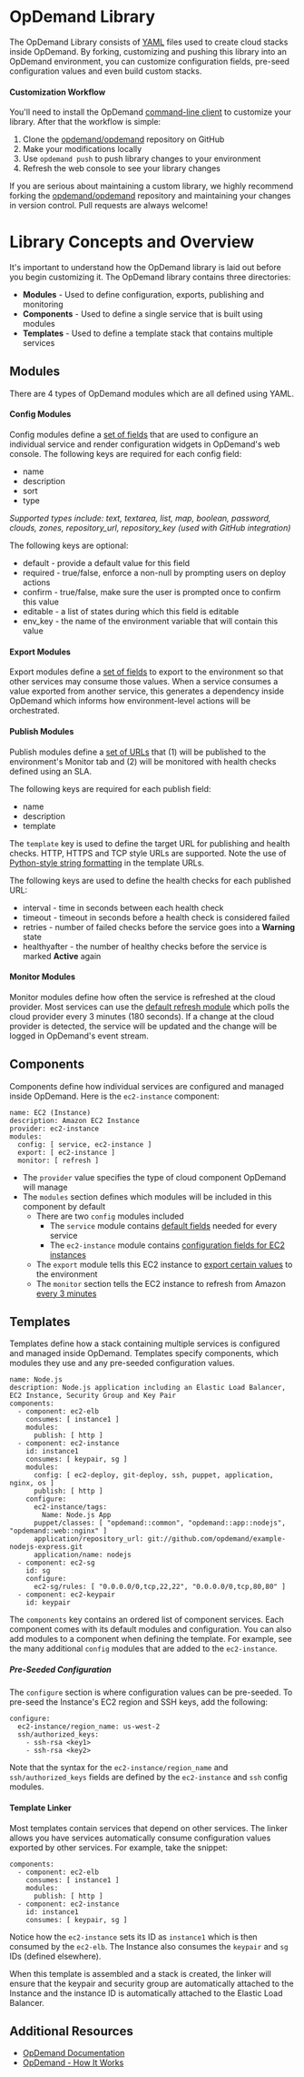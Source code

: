 # OpDemand Library

The OpDemand Library consists of [YAML](http://www.yaml.org/) files used to create cloud stacks inside OpDemand.  By forking, customizing and pushing this library into an OpDemand environment, you can customize configuration fields, pre-seed configuration values and even build custom stacks.

#### Customization Workflow

You'll need to install the OpDemand [command-line client](https://github.com/opdemand/opdemand-cli#readme) to customize your library.  After that the workflow is simple:

1. Clone the [opdemand/opdemand](https://github.com/opdemand/opdemand) repository on GitHub
2. Make your modifications locally
3. Use `opdemand push` to push library changes to your environment
4. Refresh the web console to see your library changes

If you are serious about maintaining a custom library, we highly recommend forking the [opdemand/opdemand](https://github.com/opdemand/opdemand) repository and maintaining your changes in version control.  Pull requests are always welcome!

# Library Concepts and Overview

It's important to understand how the OpDemand library is laid out before you begin customizing it.  The OpDemand library contains three directories:

* **Modules** - Used to define configuration, exports, publishing and monitoring
* **Components** - Used to define a single service that is built using modules
* **Templates** - Used to define a template stack that contains multiple services

## Modules

There are 4 types of OpDemand modules which are all defined using YAML.

#### Config Modules

Config modules define a [set of fields](https://github.com/opdemand/opdemand/blob/master/modules/config/ec2-instance.yaml#L10) that are used to configure an individual service and render configuration widgets in OpDemand's web console.  The following keys are required for each config field:

* name
* description
* sort
* type

*Supported types include: text, textarea, list, map, boolean, password, clouds, zones, repository_url, repository_key (used with GitHub integration)*

The following keys are optional:

* default - provide a default value for this field
* required - true/false, enforce a non-null by prompting users on deploy actions
* confirm - true/false, make sure the user is prompted once to confirm this value
* editable - a list of states during which this field is editable
* env_key - the name of the environment variable that will contain this value

#### Export Modules

Export modules define a [set of fields](https://github.com/opdemand/opdemand/blob/master/modules/export/ec2-sg.yaml#L5) to export to the environment so that other services may consume those values.  When a service consumes a value exported from another service, this generates a dependency inside OpDemand which informs how environment-level actions will be orchestrated.

#### Publish Modules

Publish modules define a [set of URLs](https://github.com/opdemand/opdemand/blob/master/modules/publish/http.yaml) that (1) will be published to the environment's Monitor tab and (2) will be monitored with health checks defined using an SLA.

The following keys are required for each publish field:

* name
* description
* template

The `template` key is used to define the target URL for publishing and health checks. HTTP, HTTPS and TCP style URLs are supported.  Note the use of [Python-style string formatting](http://docs.python.org/2/library/stdtypes.html#string-formatting-operations) in the template URLs.

The following keys are used to define the health checks for each published URL:

* interval - time in seconds between each health check
* timeout - timeout in seconds before a health check is considered failed
* retries - number of failed checks before the service goes into a **Warning** state
* healthyafter - the number of healthy checks before the service is marked **Active** again

#### Monitor Modules

Monitor modules define how often the service is refreshed at the cloud provider.  Most services can use the [default refresh module](https://github.com/opdemand/opdemand/blob/master/modules/monitor/refresh.yaml) which polls the cloud provider every 3 minutes (180 seconds).  If a change at the cloud provider is detected, the service will be updated and the change will be logged in OpDemand's event stream.

## Components

Components define how individual services are configured and managed inside OpDemand.  Here is the `ec2-instance` component:

	name: EC2 (Instance)
	description: Amazon EC2 Instance
	provider: ec2-instance
	modules:
	  config: [ service, ec2-instance ]
	  export: [ ec2-instance ]
	  monitor: [ refresh ]

* The `provider` value specifies the type of cloud component OpDemand will manage
* The `modules` section defines which modules will be included in this component by default
  * There are two `config` modules included
    * The `service` module contains [default fields](https://github.com/opdemand/opdemand/blob/master/modules/config/service.yaml) needed for every service
    * The `ec2-instance` module contains [configuration fields for EC2 instances](https://github.com/opdemand/opdemand/blob/master/modules/config/ec2-instance.yaml)
  * The `export` module tells this EC2 instance to [export certain values](https://github.com/opdemand/opdemand/blob/master/modules/export/ec2-instance.yaml) to the environment
  * The `monitor` section tells the EC2 instance to refresh from Amazon [every 3 minutes](https://github.com/opdemand/opdemand/blob/master/modules/monitor/refresh.yaml)

## Templates

Templates define how a stack containing multiple services is configured and managed inside OpDemand.  Templates specify components, which modules they use and any pre-seeded configuration values.  

	name: Node.js
	description: Node.js application including an Elastic Load Balancer, EC2 Instance, Security Group and Key Pair
	components:
	  - component: ec2-elb
	    consumes: [ instance1 ]
	    modules:
	      publish: [ http ]
	  - component: ec2-instance
	    id: instance1
	    consumes: [ keypair, sg ]
	    modules: 
	      config: [ ec2-deploy, git-deploy, ssh, puppet, application, nginx, os ]
	      publish: [ http ]
	    configure:
	      ec2-instance/tags:
	        Name: Node.js App
	      puppet/classes: [ "opdemand::common", "opdemand::app::nodejs", "opdemand::web::nginx" ]
	      application/repository_url: git://github.com/opdemand/example-nodejs-express.git
	      application/name: nodejs
	  - component: ec2-sg
	    id: sg
	    configure:
	      ec2-sg/rules: [ "0.0.0.0/0,tcp,22,22", "0.0.0.0/0,tcp,80,80" ]
	  - component: ec2-keypair
	    id: keypair

The `components` key contains an ordered list of component services.  Each component comes with its default modules and configuration.  You can also add modules to a component when defining the template.  For example, see the many additional `config` modules that are added to the `ec2-instance`.

##### Pre-Seeded Configuration

The `configure` section is where configuration values can be pre-seeded.  To pre-seed the Instance's EC2 region and SSH keys, add the following:

	configure:
	  ec2-instance/region_name: us-west-2
	  ssh/authorized_keys:
	    - ssh-rsa <key1>
	    - ssh-rsa <key2>
	    
Note that the syntax for the `ec2-instance/region_name` and `ssh/authorized_keys` fields are defined by the `ec2-instance` and `ssh` config modules.

#### Template Linker

Most templates contain services that depend on other services.  The linker allows you have services automatically consume configuration values exported by other services.  For example, take the snippet:

	components:
	  - component: ec2-elb
	    consumes: [ instance1 ]
	    modules:
	      publish: [ http ]
	  - component: ec2-instance
	    id: instance1
	    consumes: [ keypair, sg ]

Notice how the `ec2-instance` sets its ID as `instance1` which is then consumed by the `ec2-elb`.  The Instance also consumes the `keypair` and `sg` IDs (defined elsewhere).

When this template is assembled and a stack is created, the linker will ensure that the keypair and security group are automatically attached to the Instance and the instance ID is automatically attached to the Elastic Load Balancer.

## Additional Resources

* [OpDemand Documentation](http://www.opdemand.com/docs/)
* [OpDemand - How It Works](https://www.opdemand.com/how-it-works/)
